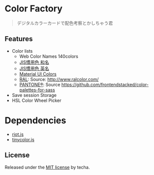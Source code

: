 Color Factory
======================
> デジタルカラーカードで配色考察とかしちゃう君

## Features
* Color lists
    * Web Color Names 140colors
    * [JIS慣用色 和名](http://www.color-sample.com/popular/jiscolor/ja/)
    * [JIS慣用色 英名](http://www.color-sample.com/popular/jiscolor/en/)
    * [Material UI Colors](http://material.io/guidelines/style/color.html#color-color-palette)
    * [RAL](http://www.ral-farben.de/): Source: http://www.ralcolor.com/
    * [PANTONE®](http://www.pantone.com): Source https://github.com/frontendstacked/color-palettes-for-sass
* Save session Storage
* HSL Color Wheel Picker

# Dependencies
* [riot.js](http://riotjs.com)
* [tinycolor.js](http://github.com/bgrins/TinyColor)

## License
Released under the [MIT license](LICENSE.txt) by techa.
